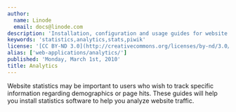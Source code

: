 ```yaml
---
author:
  name: Linode
  email: docs@linode.com
description: 'Installation, configuration and usage guides for website statistics.'
keywords: 'statistics,analytics,stats,piwik'
license: '[CC BY-ND 3.0](http://creativecommons.org/licenses/by-nd/3.0/us/)'
alias: ['web-applications/analytics/']
published: 'Monday, March 1st, 2010'
title: Analytics
---
```


Website statistics may be important to users who wish to track specific information regarding demographics or page hits. These guides will help you install statistics software to help you analyze website traffic.
